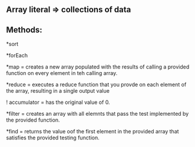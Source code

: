 ## Array literal => collections of data

## Methods:

*sort

*forEach

*map = creates a new array populated with the results of calling a provided function on every element in teh calling array.

*reduce = executes a reduce function that you provde on each element of the array, resulting in a single output value

! accumulator = has the original value of 0.

*filter = creates an array with all elemnts that pass the test implemented by the provided function.

*find = returns the value oof the first element in the provided array that satisfies the provided testing function.
